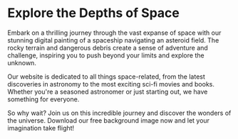<!--font:Montserrat-->

# Explore the Depths of Space

Embark on a thrilling journey through the vast expanse of space with our stunning digital painting of a spaceship navigating an asteroid field. The rocky terrain and dangerous debris create a sense of adventure and challenge, inspiring you to push beyond your limits and explore the unknown.

Our website is dedicated to all things space-related, from the latest discoveries in astronomy to the most exciting sci-fi movies and books. Whether you're a seasoned astronomer or just starting out, we have something for everyone.

So why wait? Join us on this incredible journey and discover the wonders of the universe. Download our free background image now and let your imagination take flight!

<!--

Write me markdown content of website with wallpaper:

"A digital painting of a spaceship exploring an asteroid field, with the rocky terrain and dangerous debris creating a sense of adventure and challenge."

The header of the page should not be copy of the text but rather a real content of the website which is using this wallpaper.


---


# Space Adventure Wallpaper

Decorate your desktop or phone with this stunning digital painting of a spaceship exploring an asteroid field. The rocky terrain and dangerous debris create a sense of adventure and challenge, inspiring you to reach for the stars.

Whether you're a sci-fi fan or just love beautiful art, this wallpaper is sure to impress. Download it now and let your imagination take flight!


---


Heading should not include word "wallpaper". The website should not be about the wallpaper itself, wallpaper is just a related background, rewrite whole content.


---


# Explore the Depths of Space

Embark on a thrilling journey through the vast expanse of space with our stunning digital painting of a spaceship navigating an asteroid field. The rocky terrain and dangerous debris create a sense of adventure and challenge, inspiring you to push beyond your limits and explore the unknown.

Our website is dedicated to all things space-related, from the latest discoveries in astronomy to the most exciting sci-fi movies and books. Whether you're a seasoned astronomer or just starting out, we have something for everyone.

So why wait? Join us on this incredible journey and discover the wonders of the universe. Download our free background image now and let your imagination take flight!


---


Write me a Google font which is best fitting for the website.

Pick from the list:
- Orbitron
- Lobster
- Open Sans
- Lato
- Creepster
- Raleway
- IBM Plex Sans
- Cinzel
- Barlow Condensed
- Playfair Display
- Cormorant Garamond
- Poppins
- Montserrat
- Futura
- Inter
- Cinzel Decorative
- Cabin
- Roboto
- Exo 2
- Alegreya
- Dancing Script
- Great Vibes


Write just the font name nothing else.


---


I would recommend using the "Montserrat" font for the website.

-->

